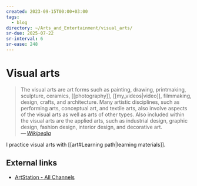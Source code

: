 ```yaml
---
created: 2023-09-15T00:00+03:00
tags:
  - blog
directory: ~/Arts_and_Entertainment/visual_arts/
sr-due: 2025-07-22
sr-interval: 6
sr-ease: 248
---
```


# Visual arts

> The visual arts are art forms such as painting, drawing, printmaking, sculpture, ceramics, [[photography]], [[my_videos|video]], filmmaking, design, crafts, and architecture. Many artistic disciplines, such as performing arts, conceptual art, and textile arts, also involve aspects of the visual arts as well as arts of other types. Also included within the visual arts are the applied arts, such as industrial design, graphic design, fashion design, interior design, and decorative art.\
> — <cite>[Wikipedia](https://en.wikipedia.org/wiki/Visual_arts)</cite>

I practice visual arts with [[art#Learning path|learning materials]].

## External links

- [ArtStation - All Channels](https://www.artstation.com/?sort_by=community&dimension=all)
